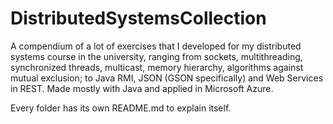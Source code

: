 # DistributedSystemsCollection
A compendium of a lot of exercises that I developed for my distributed systems course in the university, ranging from sockets, multithreading, synchronized threads, multicast, memory hierarchy, algorithms against mutual exclusion; to Java RMI, JSON (GSON specifically) and Web Services in REST. Made mostly with Java and applied in Microsoft Azure.

Every folder has its own README.md to explain itself.
